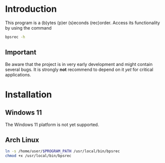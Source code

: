 # Introduction
This program is a (b)ytes (p)er (s)econds (rec)order. Access its functionality
by using the command
```bash
bpsrec -h
```

## Important
Be aware that the project is in very early development and might contain several
bugs. It is strongly **not** recommend to depend on it _yet_ for critical 
applications.

# Installation
## Windows 11
The Windows 11 platform is not yet supported.
## Arch Linux
```bash
ln -s /home/user/$PROGRAM_PATH /usr/local/bin/bpsrec
chmod +x /usr/local/bin/bpsrec
```
